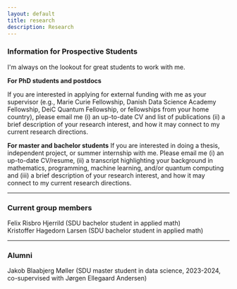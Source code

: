```yaml
---
layout: default
title: research
description: Research
---
```


### Information for Prospective Students

I'm always on the lookout for great students to work with me.

**For PhD students and postdocs** 

If you are interested in applying for external funding with me as your supervisor (e.g., Marie Curie Fellowship, Danish Data Science Academy Fellowship, DeiC Quantum Fellowship, or fellowships from your home country), please email me (i) an up-to-date CV and list of publications (ii) a brief description of your research interest, and how it may connect to my current research directions.

**For master and bachelor students** 
If you are interested in doing a thesis, independent project, or summer internship with me. Please email me (i) an up-to-date CV/resume, (ii) a transcript highlighting your background in mathematics, programming, machine learning, and/or quantum computing and (iii) a brief description of your research interest, and how it may connect to my current research directions.

<hr />	

### Current group members

Felix Risbro Hjerrild (SDU bachelor student in applied math) <br />	
Kristoffer Hagedorn Larsen (SDU bachelor student in applied math) 

<hr />	

### Alumni

Jakob Blaabjerg Møller (SDU master student in data science, 2023-2024, co-supervised with Jørgen Ellegaard Andersen)
